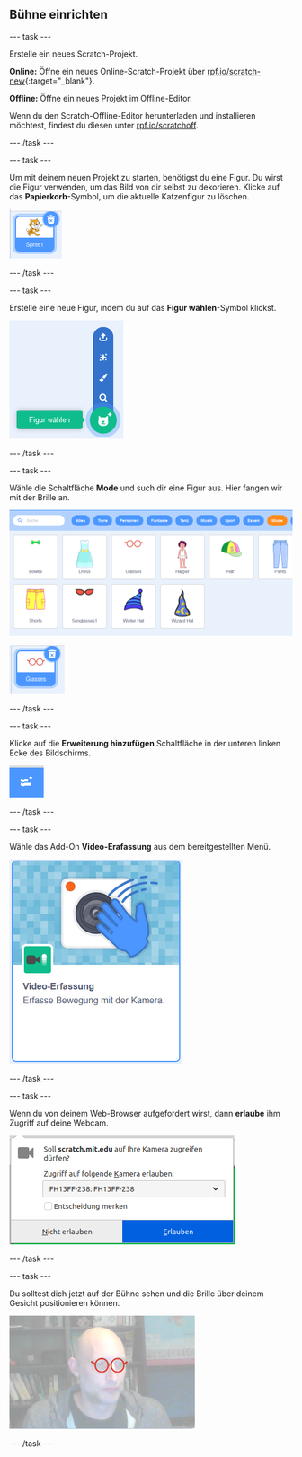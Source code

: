 ## Bühne einrichten

--- task ---

Erstelle ein neues Scratch-Projekt.

**Online:** Öffne ein neues Online-Scratch-Projekt über [rpf.io/scratch-new](https://rpf.io/scratch-new){:target="_blank"}.

**Offline:** Öffne ein neues Projekt im Offline-Editor.

Wenn du den Scratch-Offline-Editor herunterladen und installieren möchtest, findest du diesen unter [rpf.io/scratchoff](https://rpf.io/scratchoff).

--- /task ---

--- task ---

Um mit deinem neuen Projekt zu starten, benötigst du eine Figur. Du wirst die Figur verwenden, um das Bild von dir selbst zu dekorieren. Klicke auf das **Papierkorb**-Symbol, um die aktuelle Katzenfigur zu löschen.

![Bild das das Papierkorb-Symbol auf Katzenfigur zeigt](images/delete-sprite.png)

--- /task ---

--- task ---

Erstelle eine neue Figur, indem du auf das **Figur wählen**-Symbol klickst.

![Bild das das erweiterte Figur-Wählen-Symbol zeigt](images/new-sprite.png)

--- /task ---

--- task ---

Wähle die Schaltfläche **Mode** und such dir eine Figur aus. Hier fangen wir mit der Brille an.

![Bild das Mode-Figuren zeigt](images/fashion.png)

![Bild das die Brillen-Figur zeigt](images/glasses.png)

--- /task ---

--- task ---

Klicke auf die **Erweiterung hinzufügen** Schaltfläche in der unteren linken Ecke des Bildschirms.

![Bild das die Schaltfläche Erweiterung hinzufügen zeigt](images/add-extension.png)

--- /task ---

--- task ---

Wähle das Add-On **Video-Erafassung** aus dem bereitgestellten Menü.

![Bild das die Auswahl der Video-Erfassung Erweiterung zeigt](images/video-extension.png)

--- /task ---

--- task ---

Wenn du von deinem Web-Browser aufgefordert wirst, dann **erlaube** ihm Zugriff auf deine Webcam.

![Bild das die Browseraufforderung für die Zugriffserlaubnis auf die Kamera zeigt](images/allow-camera.png)

--- /task ---

--- task ---

Du solltest dich jetzt auf der Bühne sehen und die Brille über deinem Gesicht positionieren können.

![Bild das einen Mann mit einer Brille, die über sein Gesicht gelegt ist, zeigt](images/man-with-glasses.png)

--- /task ---





